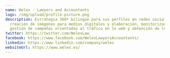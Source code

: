 ```yaml
---
name: Welex - Lawyers and Accountants
logo: /img/upload/profile-picture.png
description: Estrategia 360º bilingüe para sus perfiles en redes sociales,
  creación de imágenes para medios digitales y elaboración, monitorización y
  gestión de campañas orientadas al tráfico en la web y obtención de leads.
twitter: https://twitter.com/WelexLaw
facebook: https://www.facebook.com/WelexLawyersAccountants/
linkedin: https://www.linkedin.com/company/welex
websiteUrl: https://www.welex.es/
---
```


